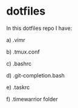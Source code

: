 # dotfiles

In this dotfiles repo I have:

a) .vimr

b) .tmux.conf

c) .bashrc

d) .git-completion.bash

e) .taskrc

f) .timewarrior folder
